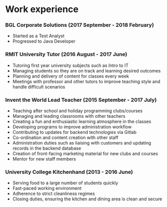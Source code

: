 # Work experience

### BGL Corporate Solutions (2017 September - 2018 February)

* Started as a Test Analyst
* Progressed to Java Developer

### RMIT University Tutor (2016 August - 2017 June)

* Tutoring first year university subjects such as Intro to IT
* Managing students so they are on track and learning desired outcomes
* Planning and delivery of content for classes every week
* Meetings with professor and other tutors to improve teaching style and handle
  difficult scenarios

### Invent the World Lead Teacher (2015 September - 2017 July)

* Teaching after school and holiday programming clubs/courses
* Managing and leading classrooms with other teachers
* Creating a fun and enthusiastic learning atmosphere in the classes
* Developing programs to improve administration workflow
* Contributing to updates for backend technologies via Gitlab
* Co-ordination and content creation with other staff
* Administration duties such as liaising with customers and updating records in
  the backend database
* Creation of front-facing marketing material for new clubs and courses
* Mentor for new staff members

### University College Kitchenhand (2013 - 2016 June)

* Serving food to a large number of students quickly
* Fast-paced working environment
* Adherence to strict cleanliness regimes
* Closing duties, ensuring the kitchen and dining area is clean and secure
